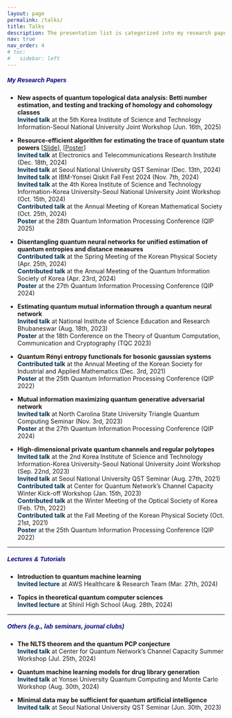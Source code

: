 ```yaml
---
layout: page
permalink: /talks/
title: Talks
description: The presentation list is categorized into my research paper presentations, tutorial lectures, and others.
nav: true
nav_order: 4
# toc:
#   sidebar: left
---
```


##### **<span style="color:navy; font-family: Gill Sans, sans-serif;">My Research Papers</span>**
- **New aspects of quantum topological data analysis: Betti number estimation, and testing and tracking of homology and cohomology classes**<br>
**<span style="color:#003153;">Invited talk</span>** at the 5th Korea Institute of Science and Technology Information-Seoul National University Joint Workshop (Jun. 16th, 2025)<br>

- **Resource-efficient algorithm for estimating the trace of quantum state powers** [<a href="/assets/pdf/rank_qst.pdf" target="_blank">Slide</a>], [<a href="/assets/pdf/rank_poster.pdf" target="_blank">Poster</a>]<br>
**<span style="color:#003153;">Invited talk</span>** at Electronics and Telecommunications Research Institute (Dec. 18th, 2024)<br>
**<span style="color:#003153;">Invited talk</span>** at Seoul National University QST Seminar (Dec. 13th, 2024)<br>
**<span style="color:#003153;">Invited talk</span>** at IBM-Yonsei Qiskit Fall Fest 2024 (Nov. 7th, 2024)<br>
**<span style="color:#003153;">Invited talk</span>** at the 4th Korea Institute of Science and Technology Information-Korea University-Seoul National University Joint Workshop (Oct. 15th, 2024)<br>
**<span style="color:#003153;">Contributed talk</span>** at the Annual Meeting of Korean Mathematical Society (Oct. 25th, 2024)<br>
**<span style="color:#003153;">Poster</span>** at the 28th Quantum Information Processing Conference (QIP 2025)<br>

- **Disentangling quantum neural networks for unified estimation of quantum entropies and distance measures**<br>
**<span style="color:#003153;">Contributed talk</span>** at the Spring Meeting of the Korean Physical Society (Apr. 25th, 2024)<br>
**<span style="color:#003153;">Contributed talk</span>** at the Annual Meeting of the Quantum Information Society of Korea (Apr. 23rd, 2024)<br>
**<span style="color:#003153;">Poster</span>** at the 27th Quantum Information Processing Conference (QIP 2024)<br>

- **Estimating quantum mutual information through a quantum neural network**<br>
**<span style="color:#003153;">Invited talk</span>** at National Institute of Science Education and Research Bhubaneswar (Aug. 18th, 2023)<br>
**<span style="color:#003153;">Poster</span>** at the 18th Conference on the Theory of Quantum Computation, Communication and Cryptography (TQC 2023)<br>

- **Quantum Rényi entropy functionals for bosonic gaussian systems**<br>
**<span style="color:#003153;">Contributed talk</span>** at the Annual Meeting of the Korean Society for Industrial and Applied Mathematics (Dec. 3rd, 2021)<br>
**<span style="color:#003153;">Poster</span>** at the 25th Quantum Information Processing Conference (QIP 2022)<br>

- **Mutual information maximizing quantum generative adversarial network**<br>
**<span style="color:#003153;">Invited talk</span>** at North Carolina State University Triangle Quantum Computing Seminar (Nov. 3rd, 2023)<br>
**<span style="color:#003153;">Poster</span>** at the 27th Quantum Information Processing Conference (QIP 2024)<br>

- **High-dimensional private quantum channels and regular polytopes**<br>
**<span style="color:#003153;">Invited talk</span>** at the 2nd Korea Institute of Science and Technology Information-Korea University-Seoul National University Joint Workshop (Sep. 22nd, 2023)<br>
**<span style="color:#003153;">Invited talk</span>** at Seoul National University QST Seminar (Aug. 27th, 2021)<br>
**<span style="color:#003153;">Contributed talk</span>** at Center for Quantum Network’s Channel Capacity Winter Kick-off Workshop (Jan. 15th, 2023)<br>
**<span style="color:#003153;">Contributed talk</span>** at the Winter Meeting of the Optical Society of Korea (Feb. 17th, 2022)<br>
**<span style="color:#003153;">Contributed talk</span>** at the Fall Meeting of the Korean Physical Society (Oct. 21st, 2021)<br>
**<span style="color:#003153;">Poster</span>** at the 25th Quantum Information Processing Conference (QIP 2022)<br>

---
##### **<span style="color:navy; font-family: Gill Sans, sans-serif;">Lectures & Tutorials</span>**
- **Introduction to quantum machine learning**<br>
**<span style="color:#003153;">Invited lecture</span>** at AWS Healthcare & Research Team (Mar. 27th, 2024)<br>

- **Topics in theoretical quantum computer sciences**<br>
**<span style="color:#003153;">Invited lecture</span>** at Shinil High School (Aug. 28th, 2024)<brs>

---
##### **<span style="color:navy; font-family: Gill Sans, sans-serif;">Others (e.g., lab seminars, journal clubs)</span>**
- **The NLTS theorem and the quantum PCP conjecture**<br>
**<span style="color:#003153;">Invited talk</span>** at Center for Quantum Network’s Channel Capacity Summer Workshop (Jul. 25th, 2024)<br>

- **Quantum machine learning models for drug library generation**<br>
**<span style="color:#003153;">Invited talk</span>** at Yonsei University Quantum Computing and Monte Carlo Workshop (Aug. 30th, 2024)<br>

- **Minimal data may be sufficient for quantum artificial intelligence**<br>
**<span style="color:#003153;">Invited talk</span>** at Seoul National University QST Seminar (Jun. 30th, 2023)<br>